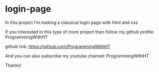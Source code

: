 # login-page
In this project I'm making a classical login page with html and css

If you interested in this type of more project than follow my github profile: ProgrammingWithHT

github link: https://github.com/ProgrammingWithHT

And you can also subscribe my youtube channel: ProgrammingWithHT

Thanks!
